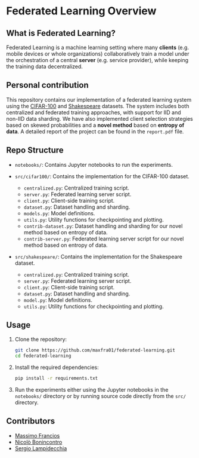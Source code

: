 # Federated Learning Overview

## What is Federated Learning?
Federated Learning is a machine learning setting where many **clients** (e.g. mobile devices or whole organizations) collaboratively train a model under the orchestration of a central **server** (e.g. service provider), while keeping the training data decentralized. 

## Personal contribution
This repository contains our implementation of a federated learning system using the [CIFAR-100](https://pytorch.org/vision/main/generated/torchvision.datasets.CIFAR100.html) and [Shakespeare](https://github.com/TalwalkarLab/leaf) datasets. The system includes both centralized and federated training approaches, with support for IID and non-IID data sharding. We have also implemented client selection strategies based on skewed probabilities and a **novel method** based on **entropy of data**.
A detailed report of the project can be found in the `report.pdf` file.

## Repo Structure
- `notebooks/`: Contains Jupyter notebooks to run the experiments.
  
- `src/cifar100/`: Contains the implementation for the CIFAR-100 dataset.
  - `centralized.py`: Centralized training script.
  - `server.py`: Federated learning server script.
  - `client.py`: Client-side training script.
  - `dataset.py`: Dataset handling and sharding.
  - `models.py`: Model definitions.
  - `utils.py`: Utility functions for checkpointing and plotting.
  - `contrib-dataset.py`: Dataset handling and sharding for our novel method based on entropy of data.
  - `contrib-server.py`: Federated learning server script for our novel method based on entropy of data.
- `src/shakespeare/`: Contains the implementation for the Shakespeare dataset.
  - `centralized.py`: Centralized training script.
  - `server.py`: Federated learning server script.
  - `client.py`: Client-side training script.
  - `dataset.py`: Dataset handling and sharding.
  - `model.py`: Model definitions.
  - `utils.py`: Utility functions for checkpointing and plotting.


## Usage
1. Clone the repository:
   ```bash
   git clone https://github.com/maxfra01/federated-learning.git
   cd federated-learning
   ```

2. Install the required dependencies:
   ```bash
   pip install -r requirements.txt
   ```
3. Run the experiments either using the Jupyter notebooks in the `notebooks/` directory or by running source code directly from the `src/` directory.


## Contributors
- [Massimo Francios](https://github.com/maxfra01)
- [Nicolò Bonincontro](https://github.com/Nick18-beep)
- [Sergio Lampidecchia](https://github.com/sergiolampidecchia)